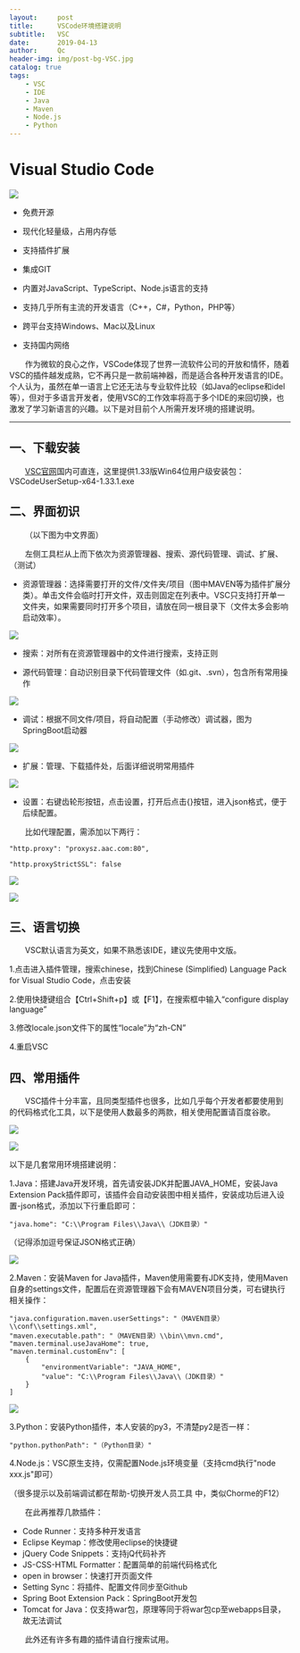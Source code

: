 ```yaml
---
layout:     post
title:      VSCode环境搭建说明
subtitle:   VSC
date:       2019-04-13
author:     Qc
header-img: img/post-bg-VSC.jpg
catalog: true
tags:
    - VSC
    - IDE
    - Java
    - Maven
    - Node.js
    - Python
---
```


# Visual Studio Code

![](../../../../img/VSC/VSC-1.png)

* 免费开源

* 现代化轻量级，占用内存低

* 支持插件扩展

* 集成GIT

* 内置对JavaScript、TypeScript、Node.js语言的支持

* 支持几乎所有主流的开发语言（C++，C#，Python，PHP等）

* 跨平台支持Windows、Mac以及Linux

* 支持国内网络

&emsp;&emsp;作为微软的良心之作，VSCode体现了世界一流软件公司的开放和情怀，随着VSC的插件越发成熟，它不再只是一款前端神器，而是适合各种开发语言的IDE。个人认为，虽然在单一语言上它还无法与专业软件比较（如Java的eclipse和idel等），但对于多语言开发者，使用VSC的工作效率将高于多个IDE的来回切换，也激发了学习新语言的兴趣。以下是对目前个人所需开发环境的搭建说明。

---

## 一、下载安装
&emsp;&emsp;[VSC官网](https://code.visualstudio.com/)国内可直连，这里提供1.33版Win64位用户级安装包：VSCodeUserSetup-x64-1.33.1.exe

## 二、界面初识
&emsp;&emsp;（以下图为中文界面）

&emsp;&emsp;左侧工具栏从上而下依次为资源管理器、搜索、源代码管理、调试、扩展、（测试）

* 资源管理器：选择需要打开的文件/文件夹/项目（图中MAVEN等为插件扩展分类）。单击文件会临时打开文件，双击则固定在列表中。VSC只支持打开单一文件夹，如果需要同时打开多个项目，请放在同一根目录下（文件太多会影响启动效率）。

![](../../../img/VSC/VSC-2.png)

* 搜索：对所有在资源管理器中的文件进行搜索，支持正则

* 源代码管理：自动识别目录下代码管理文件（如.git、.svn），包含所有常用操作

![](../../img/VSC/VSC-3.png)

* 调试：根据不同文件/项目，将自动配置（手动修改）调试器，图为SpringBoot启动器

![](/img/VSC/VSC-4.png)

* 扩展：管理、下载插件处，后面详细说明常用插件

![](img/VSC/VSC-5.png)

* 设置：右键齿轮形按钮，点击设置，打开后点击{}按钮，进入json格式，便于后续配置。

&emsp;&emsp;比如代理配置，需添加以下两行：
```
"http.proxy": "proxysz.aac.com:80",

"http.proxyStrictSSL": false
```
![](./img/VSC/VSC-6.png)

![](../img/VSC/VSC-7.png)

## 三、语言切换
&emsp;&emsp;VSC默认语言为英文，如果不熟悉该IDE，建议先使用中文版。

1.点击进入插件管理，搜索chinese，找到Chinese (Simplified) Language Pack for Visual Studio Code，点击安装

2.使用快捷键组合【Ctrl+Shift+p】或【F1】，在搜索框中输入“configure display language”

3.修改locale.json文件下的属性“locale”为“zh-CN”

4.重启VSC

## 四、常用插件
&emsp;&emsp;VSC插件十分丰富，且同类型插件也很多，比如几乎每个开发者都要使用到的代码格式化工具，以下是使用人数最多的两款，相关使用配置请百度谷歌。

![](../img/VSC/VSC-8.png)

![](../img/VSC/VSC-9.png)


以下是几套常用环境搭建说明：

1.Java：搭建Java开发环境，首先请安装JDK并配置JAVA_HOME，安装Java Extension Pack插件即可，该插件会自动安装图中相关插件，安装成功后进入设置-json格式，添加以下行重启即可：
```
"java.home": "C:\\Program Files\\Java\\（JDK目录）"
```
（记得添加逗号保证JSON格式正确）

![](../img/VSC/VSC-10.png)

2.Maven：安装Maven for Java插件，Maven使用需要有JDK支持，使用Maven自身的settings文件，配置后在资源管理器下会有MAVEN项目分类，可右键执行相关操作：
```
"java.configuration.maven.userSettings": "（MAVEN目录）\\conf\\settings.xml",
"maven.executable.path": "（MAVEN目录）\\bin\\mvn.cmd",
"maven.terminal.useJavaHome": true,
"maven.terminal.customEnv": [
    {
        "environmentVariable": "JAVA_HOME",
        "value": "C:\\Program Files\\Java\\（JDK目录）"
    }
]
```
![](../img/VSC/VSC-11.png)

3.Python：安装Python插件，本人安装的py3，不清楚py2是否一样：
```
"python.pythonPath": "（Python目录）"
```

4.Node.js：VSC原生支持，仅需配置Node.js环境变量（支持cmd执行"node xxx.js"即可）

（很多提示以及前端调试都在帮助-切换开发人员工具 中，类似Chorme的F12）

&emsp;&emsp;在此再推荐几款插件：
* Code Runner：支持多种开发语言
* Eclipse Keymap：修改使用eclipse的快捷键
* jQuery Code Snippets：支持jQ代码补齐
* JS-CSS-HTML Formatter：配置简单的前端代码格式化
* open in browser：快速打开页面文件
* Setting Sync：将插件、配置文件同步至Github
* Spring Boot Extension Pack：SpringBoot开发包
* Tomcat for Java：仅支持war包，原理等同于将war包cp至webapps目录，故无法调试

&emsp;&emsp;此外还有许多有趣的插件请自行搜索试用。